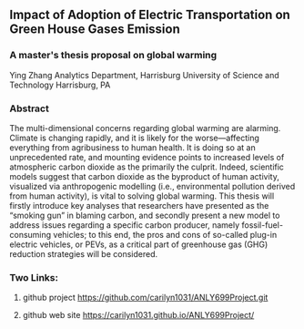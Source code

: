 ## Impact of Adoption of Electric Transportation on Green House Gases Emission
### A master's thesis proposal on global warming

Ying Zhang
 Analytics Department, Harrisburg University of Science and Technology
 Harrisburg, PA

### Abstract

The multi-dimensional concerns regarding global warming are alarming. Climate is changing rapidly, and it is likely for the worse—affecting everything from agribusiness to human health. It is doing so at an unprecedented rate, and mounting evidence points to increased levels of atmospheric carbon dioxide as the primarily the culprit. Indeed, scientific models suggest that carbon dioxide as the byproduct of human activity, visualized via anthropogenic modelling (i.e., environmental pollution derived from human activity), is vital to solving global warming. This thesis will firstly introduce key analyses that researchers have presented as the “smoking gun” in blaming carbon, and secondly present a new model to address issues regarding a specific carbon producer, namely fossil-fuel-consuming vehicles; to this end, the pros and cons of so-called plug-in electric vehicles, or PEVs, as a critical part of greenhouse gas (GHG) reduction strategies will be considered.

### Two Links:
1. github project 
https://github.com/carilyn1031/ANLY699Project.git

2. github web site 
https://carilyn1031.github.io/ANLY699Project/ 



